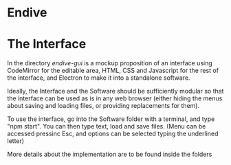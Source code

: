 # Endive

# The Interface

In the directory _endive-gui_ is a mockup proposition of an interface using CodeMirror for the editable area, HTML, CSS and Javascript for the rest of the interface, and Electron to make it into a standalone software.

Ideally, the Interface and the Software should be sufficiently modular so that the interface can be used as is in any web browser (either hiding the menus about saving and loading files, or providing replacements for them).

To use the interface, go into the Software folder with a terminal, and type "npm start". You can then type text, load and save files. (Menu can be accessed pressinc Esc, and options can be selected typing the underlined letter)

More details about the implementation are to be found inside the folders
